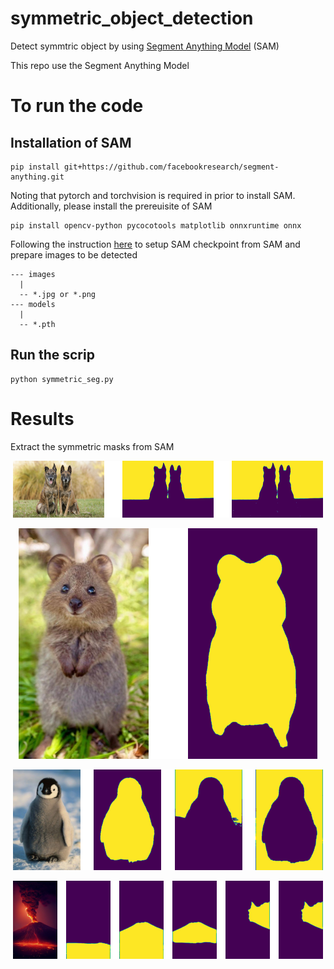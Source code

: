 # symmetric_object_detection
Detect symmtric object by using [Segment Anything Model](https://github.com/facebookresearch/segment-anything) (SAM)

This repo use the Segment Anything Model

# To run the code
## Installation of SAM
```
pip install git+https://github.com/facebookresearch/segment-anything.git
```
Noting that pytorch and torchvision is required in prior to install SAM. Additionally, please install the prereuisite of SAM
```
pip install opencv-python pycocotools matplotlib onnxruntime onnx
```

Following the instruction [here](https://github.com/facebookresearch/segment-anything#model-checkpoints) to setup SAM checkpoint from SAM and prepare images to be detected
```
--- images
  |
  -- *.jpg or *.png
--- models
  |
  -- *.pth
```


## Run the scrip
```
python symmetric_seg.py
```

# Results
Extract the symmetric masks from SAM

<!-- #region -->
<p align="center">
<img  src="outputs/dogs_output.png">
</p>
<!-- #endregion -->

<!-- #region -->
<p align="center">
<img  src="outputs/104e693a955df89d8fb6aff46154844a_output.png">
</p>
<!-- #endregion -->

<!-- #region -->
<p align="center">
<img  src="outputs/17deb0517c2136b00ea1e8a9dfd1d20e_output.png">
</p>
<!-- #endregion -->

<!-- #region -->
<p align="center">
<img  src="outputs/1dcd14d4a97445597fa6df5429d5e3f3_output.png">
</p>
<!-- #endregion -->


